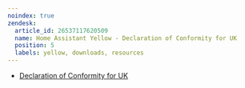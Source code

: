 ```yaml
---
noindex: true
zendesk:
  article_id: 26537117620509
  name: Home Assistant Yellow - Declaration of Conformity for UK
  position: 5
  labels: yellow, downloads, resources
---
```


- [Declaration of Conformity for UK](/static/docs/yellow/Yellow_DoC_UKCA.pdf)
